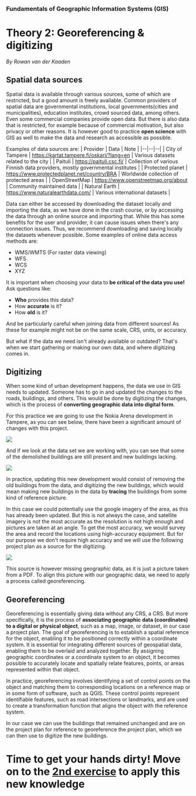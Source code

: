### Fundamentals of Geographic Information Systems (GIS)

# Theory 2: Georeferencing & digitizing

*By Rowan van der Kaaden*

## Spatial data sources

Spatial data is available through various sources, some of which are restricted, but a good amount is freely available. Common providers of spatial data are governmental institutions, local governments(cities and municipalities), education institutes, crowd sourced data, among others. Even some commercial companies provide open data. But there is also data that is restricted, for example because of commercial motivation, but also privacy or other reasons. It is however good to practice **open science** with GIS as well to make the data and research as accessible as possible.   

Examples of data sources are:
| Provider | Data | Note |
|--|--|--|
| City of Tampere | https://kartat.tampere.fi/oskari/?lang=en | Various datasets related to the city |
| Paituli | https://paituli.csc.fi/ | Collection of various Finnish data providers, mostly governmental institutes |
| Protected planet | https://www.protectedplanet.net/country/BRA | Worldwide collection of protected areas  |
| OpenStreetMap | https://www.openstreetmap.org/about | Community maintained data |
| Natural Earth | https://www.naturalearthdata.com/ | Various international datasets |

Data can either be accessed by downloading the dataset locally and importing the data, as we have done in the crash course, or by accessing the data through an online source and importing that. While this has some benefits for the user and provider, it can cause issues when there's any connection issues. Thus, we recommend downloading and saving locally the datasets whenever possible. Some examples of online data access methods are:
- WMS/WMTS (For raster data viewing)
- WFS
- WCS
- XYZ

It is important when choosing your data to **be critical of the data you use!** Ask questions like:
- **Who** provides this data?
- How **accurate** is it?
- How **old** is it?

And be particularly careful when joining data from different sources! As these for example might not be on the same scale, CRS, units, or accuracy. 

But what if the data we need isn't already available or outdated? That's when we start gathering or making our own data, and where digitizing comes in.  

## Digitizing

When some kind of urban development happens, the data we use in GIS needs to updated. Someone has to go in and updated the changes to the roads, buildings, and others. This would be done by digitizing the changes, which is the process of **converting geographic data into digital form**. 

For this practice we are going to use the Nokia Arena development in Tampere, as you can see below, there have been a significant amount of changes with this project.

![](https://raw.githubusercontent.com/rowan8k/fundamentals-of-gis/master/Assets/2_Theory/GIS_theory1_example.png)

And if we look at the data set we are working with, you can see that some of the demolished buildings are still present and new buildings lacking. 

![](https://raw.githubusercontent.com/rowan8k/fundamentals-of-gis/master/Assets/2_Theory/QGIS_theory1_nokia_outdated.png)

In practice, updating this new development would consist of removing the old buildings from the data, and digitizing the new buildings, which would mean making new buildings in the data by **tracing** the buildings from some kind of reference picture. 

In this case we could potentially use the google imagery of the area, as this has already been updated. But this is not always the case, and satellite imagery is not the most accurate as the resolution is not high enough and pictures are taken at an angle. To get the most accuracy, we would survey the area and record the locations using high-accuracy equipment. But for our purpose we don't require high accuracy and we will use the following project plan as a source for the digitizing. 

![](https://raw.githubusercontent.com/rowan8k/fundamentals-of-gis/master/Assets/2_Theory/GIS_theory1_plan.png)

This source is however missing geographic data, as it is just a picture taken from a PDF. To align this picture with our geographic data, we need to apply a process called georeferencing. 

## Georeferencing

Georeferencing is essentially giving data without any CRS, a CRS. But more specifically, it is the process of **associating geographic data (coordinates) to a digital or physical object**, such as a map, image, or dataset, in our case a project plan. The goal of georeferencing is to establish a spatial reference for the object, enabling it to be positioned correctly within a coordinate system. It is essential for integrating different sources of geospatial data, enabling them to be overlaid and analyzed together. By assigning geographic coordinates or a coordinate system to an object, it becomes possible to accurately locate and spatially relate features, points, or areas represented within that object.

In practice, georeferencing involves identifying a set of control points on the object and matching them to corresponding locations on a reference map or in some form of software, such as QGIS. These control points represent identifiable features, such as road intersections or landmarks, and are used to create a transformation function that aligns the object with the reference system.

In our case we can use the buildings that remained unchanged and are on the project plan for reference to georeference the project plan, which we can then use to digitize the new buildings. 

# Time to get your hands dirty! Move on to the [2nd exercise](https://github.com/rowan8k/fundamentals-of-gis/blob/master/Content/2_Exercise.md) to apply this new knowledge

<!--stackedit_data:
eyJkaXNjdXNzaW9ucyI6eyI1UHlscWNNVWkwdWQxR2pWIjp7In
RleHQiOiJHZW9yZWZlcmVuY2luZyIsInN0YXJ0Ijo0MjEwLCJl
bmQiOjQyMjR9fSwiY29tbWVudHMiOnsiWFE0d1B0MjZjdUhOck
t0eCI6eyJkaXNjdXNzaW9uSWQiOiI1UHlscWNNVWkwdWQxR2pW
Iiwic3ViIjoiZ2g6MjIxNjgxNTciLCJ0ZXh0IjoiVGhpcyB0aG
VvcnkgcmVhZHMgYSBsaXR0bGUgbW9yZSBsaWtlIGFuIGV4ZXJj
aXNlLiBJZiBwb3NzaWJsZSwgSSB3b3VsZCB1c2UgdGhpcyBvcH
BvcnR1bml0eSB0byBwcm92aWRlIG1vcmUgYmFja2dyb3VuZCBv
biBnZW9ncmFwaGljIGNvb3JkaW5hdGUgc3lzdGVtcywgcHJvam
VjdGVkIGNvb3JkaW5hdGUgc3lzdGVtcywgYW5kIGEgZmV3IHNl
bnRlbmNlcyBhYm91dCBob3cgR0lTIHRvb2xzIHNob3VsZCBiZS
BhYmxlIHRvIHRyYW5zZm9ybSBiZXR3ZWVuIHRoZW0uIiwiY3Jl
YXRlZCI6MTY4NjczMTM2MjI1OH19LCJoaXN0b3J5IjpbMjE0ND
k4NDIwLDg5OTEwNzUxLDE0MDU1NzUwNDYsNTY2NDA0NTQ0LDcz
NjQ5Mzk3NCwxMDkyNDMzNzA1XX0=
-->
